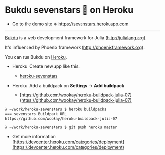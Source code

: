 Bukdu sevenstars 🌌  on Heroku
==============================

* Go to the demo site =>  https://sevenstars.herokuapp.com

------------------

[Bukdu](https://github.com/wookay/Bukdu.jl) is a web development framework for Julia (http://julialang.org).

It's influenced by Phoenix framework (http://phoenixframework.org).

You can run Bukdu on [Heroku](https://www.heroku.com/).

 * Heroku: Create new app like this.

   - [heroku-sevenstars](https://github.com/wookay/heroku-sevenstars)

 * Heroku: Add a buildpack on **Settings** -> **Add buildpack**

   - [https://github.com/wookay/heroku-buildpack-julia-07](https://github.com/wookay/heroku-buildpack-julia-07)

```sh
λ ~/work/heroku-sevenstars $ heroku buildpacks
=== sevenstars Buildpack URL
https://github.com/wookay/heroku-buildpack-julia-07

λ ~/work/heroku-sevenstars $ git push heroku master
```

 * Get more information: [https://devcenter.heroku.com/categories/deployment](https://devcenter.heroku.com/categories/deployment)


